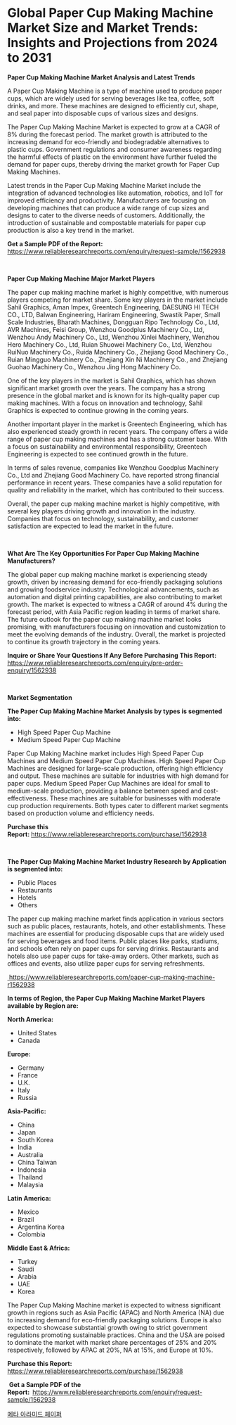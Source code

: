 <p><h1>Global Paper Cup Making Machine Market Size and Market Trends: Insights and Projections from 2024 to 2031</h1></p><p><strong>Paper Cup Making Machine Market Analysis and Latest Trends</strong></p>
<p><p>A Paper Cup Making Machine is a type of machine used to produce paper cups, which are widely used for serving beverages like tea, coffee, soft drinks, and more. These machines are designed to efficiently cut, shape, and seal paper into disposable cups of various sizes and designs.</p><p>The Paper Cup Making Machine Market is expected to grow at a CAGR of 8% during the forecast period. The market growth is attributed to the increasing demand for eco-friendly and biodegradable alternatives to plastic cups. Government regulations and consumer awareness regarding the harmful effects of plastic on the environment have further fueled the demand for paper cups, thereby driving the market growth for Paper Cup Making Machines.</p><p>Latest trends in the Paper Cup Making Machine Market include the integration of advanced technologies like automation, robotics, and IoT for improved efficiency and productivity. Manufacturers are focusing on developing machines that can produce a wide range of cup sizes and designs to cater to the diverse needs of customers. Additionally, the introduction of sustainable and compostable materials for paper cup production is also a key trend in the market.</p></p>
<p><strong>Get a Sample PDF of the Report:&nbsp;</strong> <a href="https://www.reliableresearchreports.com/enquiry/request-sample/1562938">https://www.reliableresearchreports.com/enquiry/request-sample/1562938</a></p>
<p>&nbsp;</p>
<p><strong>Paper Cup Making Machine Major Market Players</strong></p>
<p><p>The paper cup making machine market is highly competitive, with numerous players competing for market share. Some key players in the market include Sahil Graphics, Aman Impex, Greentech Engineering, DAESUNG HI TECH CO., LTD, Balwan Engineering, Hariram Engineering, Swastik Paper, Small Scale Industries, Bharath Machines, Dongguan Ripo Technology Co., Ltd, AVR Machines, Feisi Group, Wenzhou Goodplus Machinery Co., Ltd, Wenzhou Andy Machinery Co., Ltd, Wenzhou Xinlei Machinery, Wenzhou Hero Machinery Co., Ltd, Ruian Shuowei Machinery Co., Ltd, Wenzhou RuiNuo Machinery Co., Ruida Machinery Co., Zhejiang Good Machinery Co., Ruian Mingguo Machinery Co., Zhejiang Xin Ni Machinery Co., and Zhejiang Guohao Machinery Co., Wenzhou Jing Hong Machinery Co.</p><p>One of the key players in the market is Sahil Graphics, which has shown significant market growth over the years. The company has a strong presence in the global market and is known for its high-quality paper cup making machines. With a focus on innovation and technology, Sahil Graphics is expected to continue growing in the coming years.</p><p>Another important player in the market is Greentech Engineering, which has also experienced steady growth in recent years. The company offers a wide range of paper cup making machines and has a strong customer base. With a focus on sustainability and environmental responsibility, Greentech Engineering is expected to see continued growth in the future.</p><p>In terms of sales revenue, companies like Wenzhou Goodplus Machinery Co., Ltd and Zhejiang Good Machinery Co. have reported strong financial performance in recent years. These companies have a solid reputation for quality and reliability in the market, which has contributed to their success.</p><p>Overall, the paper cup making machine market is highly competitive, with several key players driving growth and innovation in the industry. Companies that focus on technology, sustainability, and customer satisfaction are expected to lead the market in the future.</p></p>
<p>&nbsp;</p>
<p><strong>What Are The Key Opportunities For Paper Cup Making Machine Manufacturers?</strong></p>
<p><p>The global paper cup making machine market is experiencing steady growth, driven by increasing demand for eco-friendly packaging solutions and growing foodservice industry. Technological advancements, such as automation and digital printing capabilities, are also contributing to market growth. The market is expected to witness a CAGR of around 4% during the forecast period, with Asia Pacific region leading in terms of market share. The future outlook for the paper cup making machine market looks promising, with manufacturers focusing on innovation and customization to meet the evolving demands of the industry. Overall, the market is projected to continue its growth trajectory in the coming years.</p></p>
<p><strong>Inquire or Share Your Questions If Any Before Purchasing This Report:</strong> <a href="https://www.reliableresearchreports.com/enquiry/pre-order-enquiry/1562938">https://www.reliableresearchreports.com/enquiry/pre-order-enquiry/1562938</a></p>
<p>&nbsp;</p>
<p><strong>Market Segmentation</strong></p>
<p><strong>The Paper Cup Making Machine Market Analysis by types is segmented into:</strong></p>
<p><ul><li>High Speed Paper Cup Machine</li><li>Medium Speed Paper Cup Machine</li></ul></p>
<p><p>Paper Cup Making Machine market includes High Speed Paper Cup Machines and Medium Speed Paper Cup Machines. High Speed Paper Cup Machines are designed for large-scale production, offering high efficiency and output. These machines are suitable for industries with high demand for paper cups. Medium Speed Paper Cup Machines are ideal for small to medium-scale production, providing a balance between speed and cost-effectiveness. These machines are suitable for businesses with moderate cup production requirements. Both types cater to different market segments based on production volume and efficiency needs.</p></p>
<p><strong>Purchase this Report:&nbsp;</strong><a href="https://www.reliableresearchreports.com/purchase/1562938">https://www.reliableresearchreports.com/purchase/1562938</a></p>
<p>&nbsp;</p>
<p><strong>The Paper Cup Making Machine Market Industry Research by Application is segmented into:</strong></p>
<p><ul><li>Public Places</li><li>Restaurants</li><li>Hotels</li><li>Others</li></ul></p>
<p><p>The paper cup making machine market finds application in various sectors such as public places, restaurants, hotels, and other establishments. These machines are essential for producing disposable cups that are widely used for serving beverages and food items. Public places like parks, stadiums, and schools often rely on paper cups for serving drinks. Restaurants and hotels also use paper cups for take-away orders. Other markets, such as offices and events, also utilize paper cups for serving refreshments.</p></p>
<p><a href="https://www.reliableresearchreports.com/paper-cup-making-machine-r1562938">&nbsp;https://www.reliableresearchreports.com/paper-cup-making-machine-r1562938</a></p>
<p><strong>In terms of Region, the Paper Cup Making Machine Market Players available by Region are:</strong></p>
<p>
    <p> <strong> North America: </strong>
        <ul>
            <li>United States</li>
            <li>Canada</li>
        </ul>
        </p> 
    <p> <strong> Europe: </strong>
        <ul>
            <li>Germany</li>
            <li>France</li>
            <li>U.K.</li>
            <li>Italy</li>
            <li>Russia</li>
        </ul>
        </p> 
    <p> <strong> Asia-Pacific: </strong>
        <ul>
            <li>China</li>
            <li>Japan</li>
            <li>South Korea</li>
            <li>India</li>
            <li>Australia</li>
            <li>China Taiwan</li>
            <li>Indonesia</li>
            <li>Thailand</li>
            <li>Malaysia</li>
        </ul>
        </p> 
    <p> <strong> Latin America: </strong>
        <ul>
            <li>Mexico</li>
            <li>Brazil</li>
            <li>Argentina Korea</li>
            <li>Colombia</li>
        </ul>
        </p> 
    <p> <strong> Middle East & Africa: </strong>
        <ul>
            <li>Turkey</li>
            <li>Saudi</li>
            <li>Arabia</li>
            <li>UAE</li>
            <li>Korea</li>
        </ul>
    </p>
    </p>
<p><p>The Paper Cup Making Machine market is expected to witness significant growth in regions such as Asia Pacific (APAC) and North America (NA) due to increasing demand for eco-friendly packaging solutions. Europe is also expected to showcase substantial growth owing to strict government regulations promoting sustainable practices. China and the USA are poised to dominate the market with market share percentages of 25% and 20% respectively, followed by APAC at 20%, NA at 15%, and Europe at 10%.</p></p>
<p><strong>Purchase this Report: </strong><a href="https://www.reliableresearchreports.com/purchase/1562938">https://www.reliableresearchreports.com/purchase/1562938</a></p>
<p>&nbsp;<strong>Get a Sample PDF of the Report:&nbsp;&nbsp;</strong><a href="https://www.reliableresearchreports.com/enquiry/request-sample/1562938">https://www.reliableresearchreports.com/enquiry/request-sample/1562938</a></p>
<p><strong></strong></p>
<p><p><a href="https://github.com/shade463/Market-Research-Report-List-1/blob/main/9449637163727.md">메타 아라미드 페이퍼</a></p></p>